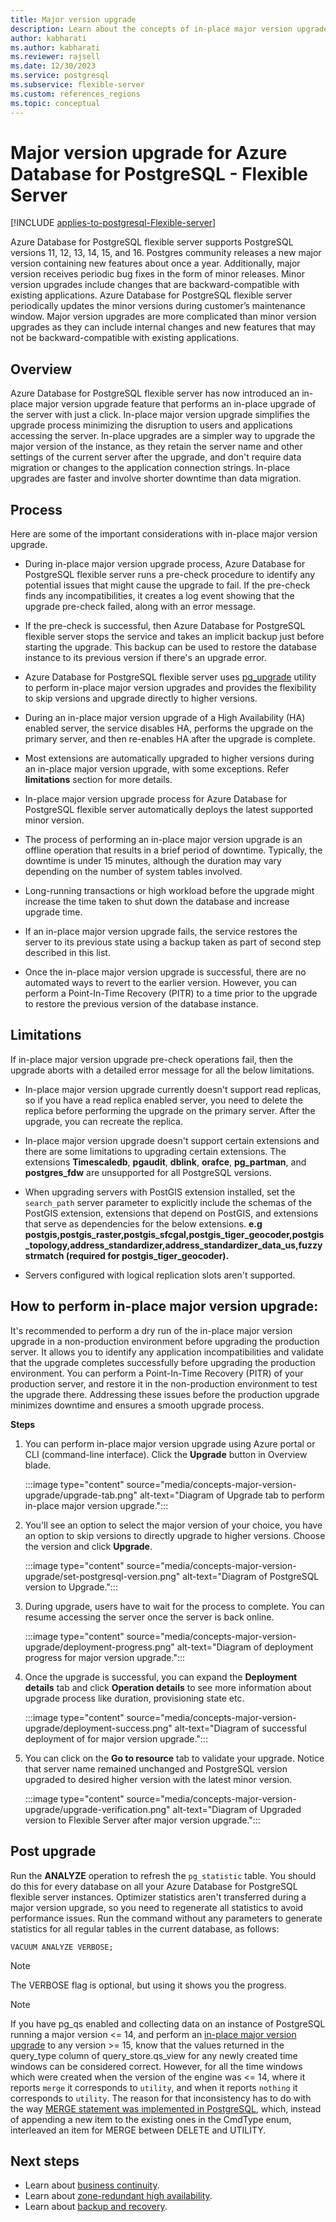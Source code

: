 ```yaml
---
title: Major version upgrade
description: Learn about the concepts of in-place major version upgrade with Azure Database for PostgreSQL - Flexible Server.
author: kabharati
ms.author: kabharati
ms.reviewer: rajsell
ms.date: 12/30/2023
ms.service: postgresql
ms.subservice: flexible-server
ms.custom: references_regions
ms.topic: conceptual
---
```


# Major version upgrade for Azure Database for PostgreSQL - Flexible Server

[!INCLUDE [applies-to-postgresql-Flexible-server](../includes/applies-to-postgresql-Flexible-server.md)]

Azure Database for PostgreSQL flexible server supports PostgreSQL versions 11, 12, 13, 14, 15, and 16. Postgres community releases a new major version containing new features about once a year. Additionally, major version receives periodic bug fixes in the form of minor releases. Minor version upgrades include changes that are backward-compatible with existing applications. Azure Database for PostgreSQL flexible server periodically updates the minor versions during customer’s maintenance window. Major version upgrades are more complicated than minor version upgrades as they can include internal changes and new features that may not be backward-compatible with existing applications. 

## Overview 

Azure Database for PostgreSQL flexible server has now introduced an in-place major version upgrade feature that performs an in-place upgrade of the server with just a click. In-place major version upgrade simplifies the upgrade process minimizing the disruption to users and applications accessing the server. In-place upgrades are a simpler way to upgrade the major version of the instance, as they retain the server name and other settings of the current server after the upgrade, and don't require data migration or changes to the application connection strings. In-place upgrades are faster and involve shorter downtime than data migration. 


## Process

Here are some of the important considerations with in-place major version upgrade. 

- During in-place major version upgrade process, Azure Database for PostgreSQL flexible server runs a pre-check procedure to identify any potential issues that might cause the upgrade to fail. If the pre-check finds any incompatibilities, it creates a log event showing that the upgrade pre-check failed, along with an error message. 

- If the pre-check is successful, then Azure Database for PostgreSQL flexible server stops the service and takes an implicit backup just before starting the upgrade. This backup can be used to restore the database instance to its previous version if there's an upgrade error. 

- Azure Database for PostgreSQL flexible server uses [pg_upgrade](https://www.postgresql.org/docs/current/pgupgrade.html) utility to perform in-place major version upgrades and provides the flexibility to skip versions and upgrade directly to higher versions. 

-	During an in-place major version upgrade of a High Availability (HA) enabled server, the service disables HA, performs the upgrade on the primary server, and then re-enables HA after the upgrade is complete. 

-	Most extensions are automatically upgraded to higher versions during an in-place major version upgrade, with some exceptions. Refer **limitations** section for more details. 

-	In-place major version upgrade process for Azure Database for PostgreSQL flexible server automatically deploys the latest supported minor version. 

-	The process of performing an in-place major version upgrade is an offline operation that results in a brief period of downtime. Typically, the downtime is under 15 minutes, although the duration may vary depending on the number of system tables involved.

-	Long-running transactions or high workload before the upgrade might increase the time taken to shut down the database and increase upgrade time. 

-	If an in-place major version upgrade fails, the service restores the server to its previous state using a backup taken as part of second step described in this list.

-	Once the in-place major version upgrade is successful, there are no automated ways to revert to the earlier version. However, you can perform a Point-In-Time Recovery (PITR) to a time prior to the upgrade to restore the previous version of the database instance.

## Limitations  

If in-place major version upgrade pre-check operations fail, then the upgrade aborts with a detailed error message for all the below limitations.

- In-place major version upgrade currently doesn't support read replicas, so if you have a read replica enabled server, you need to delete the replica before performing the upgrade on the primary server. After the upgrade, you can recreate the replica. 

- In-place major version upgrade doesn't support certain extensions and there are some limitations to upgrading certain extensions. The extensions **Timescaledb**, **pgaudit**, **dblink**, **orafce**, **pg_partman**, and **postgres_fdw** are unsupported for all PostgreSQL versions. 

-	When upgrading servers with PostGIS extension installed, set the `search_path` server parameter to explicitly include the schemas of the PostGIS extension, extensions that depend on PostGIS, and extensions that serve as dependencies for the below extensions.
  **e.g postgis,postgis_raster,postgis_sfcgal,postgis_tiger_geocoder,postgis_topology,address_standardizer,address_standardizer_data_us,fuzzystrmatch (required for postgis_tiger_geocoder).**

-	Servers configured with logical replication slots aren't supported. 

## How to perform in-place major version upgrade: 

It's recommended to perform a dry run of the in-place major version upgrade in a non-production environment before upgrading the production server. It allows you to identify any application incompatibilities and validate that the upgrade completes successfully before upgrading the production environment. You can perform a Point-In-Time Recovery (PITR) of your production server, and restore it in the non-production environment to test the upgrade there. Addressing these issues before the production upgrade minimizes downtime and ensures a smooth upgrade process. 

**Steps**

1. You can perform in-place major version upgrade using Azure portal or CLI (command-line interface).  Click the **Upgrade** button in Overview blade.

   :::image type="content" source="media/concepts-major-version-upgrade/upgrade-tab.png" alt-text="Diagram of Upgrade tab to perform in-place major version upgrade.":::

2. You'll see an option to select the major version of your choice, you have an option to skip versions to directly upgrade to higher versions. Choose the version and click **Upgrade**. 

   :::image type="content" source="media/concepts-major-version-upgrade/set-postgresql-version.png" alt-text="Diagram of PostgreSQL version to Upgrade.":::

3. During upgrade, users have to wait for the process to complete. You can resume accessing the server once the server is back online. 

   :::image type="content" source="media/concepts-major-version-upgrade/deployment-progress.png" alt-text="Diagram of deployment progress for major version upgrade.":::

4. Once the upgrade is successful, you can expand the **Deployment details** tab and click **Operation details**  to see more information about upgrade process like duration, provisioning state etc. 

   :::image type="content" source="media/concepts-major-version-upgrade/deployment-success.png" alt-text="Diagram of successful deployment of for major version upgrade.":::

5. You can click on the **Go to resource** tab to validate your upgrade. Notice that server name remained unchanged and PostgreSQL version upgraded to desired higher version with the latest minor version. 

   :::image type="content" source="media/concepts-major-version-upgrade/upgrade-verification.png" alt-text="Diagram of Upgraded version to Flexible Server after major version upgrade.":::


## Post upgrade

Run the **ANALYZE** operation to refresh the `pg_statistic` table. You should do this for every database on all your Azure Database for PostgreSQL flexible server instances. Optimizer statistics aren't transferred during a major version upgrade, so you need to regenerate all statistics to avoid performance issues. Run the command without any parameters to generate statistics for all regular tables in the current database, as follows:

```
VACUUM ANALYZE VERBOSE;
```
> [!NOTE]   
>
> The VERBOSE flag is optional, but using it shows you the progress. 

> [!NOTE]  
> If you have pg_qs enabled and collecting data on an instance of PostgreSQL running a major version <= 14, and perform an [in-place major version upgrade](./concepts-major-version-upgrade.md) to any version >= 15, know that the values returned in the query_type column of query_store.qs_view for any newly created time windows can be considered correct. However, for all the time windows which were created when the version of the engine was <= 14, where it reports `merge` it corresponds to `utility`, and when it reports `nothing` it corresponds to `utility`. The reason for that inconsistency has to do with the way [MERGE statement was implemented in PostgreSQL](https://github.com/postgres/postgres/commit/7103ebb7aae8ab8076b7e85f335ceb8fe799097c), which, instead of appending a new item to the existing ones in the CmdType enum, interleaved an item for MERGE between DELETE and UTILITY.
 
## Next steps

- Learn about [business continuity](./concepts-business-continuity.md).
- Learn about [zone-redundant high availability](./concepts-high-availability.md).
- Learn about [backup and recovery](./concepts-backup-restore.md).

